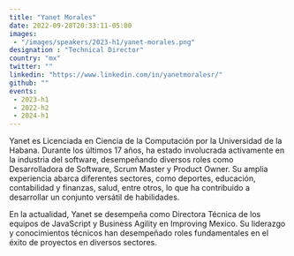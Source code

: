 ```yaml
---
title: "Yanet Morales"
date: 2022-09-28T20:33:11-05:00
images: 
 - "/images/speakers/2023-h1/yanet-morales.png"
designation : "Technical Director"
country: "mx"
twitter: ""
linkedin: "https://www.linkedin.com/in/yanetmoralesr/"
github: ""
events: 
 - 2023-h1
 - 2022-h2
 - 2024-h1
---
```


Yanet es Licenciada en Ciencia de la Computación por la Universidad de la Habana. Durante los últimos 17 años, ha estado involucrada activamente en la industria del software, desempeñando diversos roles como Desarrolladora de Software, Scrum Master y Product Owner. Su amplia experiencia abarca diferentes sectores, como deportes, educación, contabilidad y finanzas, salud, entre otros, lo que ha contribuido a desarrollar un conjunto versátil de habilidades. 

En la actualidad, Yanet se desempeña como Directora Técnica de los equipos de JavaScript y Business Agility en Improving Mexico. Su liderazgo y conocimientos técnicos han desempeñado roles fundamentales en el éxito de proyectos en diversos sectores.